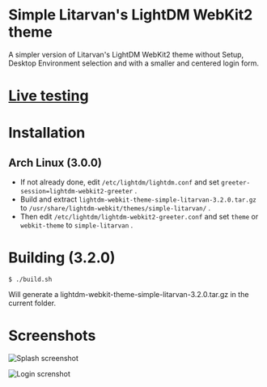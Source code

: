 # Simple Litarvan's LightDM WebKit2 theme

A simpler version of Litarvan's LightDM WebKit2 theme without Setup, Desktop Environment selection and with a smaller and centered login form.

# [Live testing](https://samuel-vitorino.github.io/lightdm-simple-litarvan/)

# Installation

## Arch Linux (3.0.0)

* If not already done, edit `/etc/lightdm/lightdm.conf` and set `greeter-session=lightdm-webkit2-greeter` .
* Build and extract `lightdm-webkit-theme-simple-litarvan-3.2.0.tar.gz` to `/usr/share/lightdm-webkit/themes/simple-litarvan/` .
* Then edit `/etc/lightdm/lightdm-webkit2-greeter.conf` and set `theme` or `webkit-theme` to `simple-litarvan` .

# Building (3.2.0)

```
$ ./build.sh
```

Will generate a lightdm-webkit-theme-simple-litarvan-3.2.0.tar.gz in the current folder.

# Screenshots

![Splash screenshot](https://samuel-vitorino.github.io/lightdm-simple-litarvan/splash_view.png)

![Login screnshot](https://samuel-vitorino.github.io/lightdm-simple-litarvan/login_view.png)
